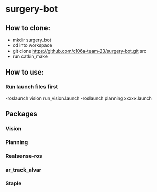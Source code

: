 # surgery-bot

## How to clone:
- mkdir surgery_bot
- cd into workspace
- git clone https://github.com/c106a-team-23/surgery-bot.git src
- run catkin_make

## How to use:
### Run launch files first
-roslaunch vision run_vision.launch
-roslaunch planning xxxxx.launch

## Packages
### Vision
### Planning
### Realsense-ros
### ar_track_alvar
### Staple

